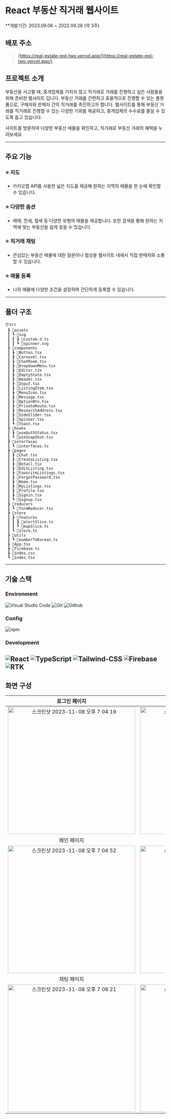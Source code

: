 # React 부동산 직거래 웹사이트
**개발기간: 2023.09.06 ~ 2022.09.28 (약 3주)

## 배포 주소
> [https://real-estate-red-two.vercel.app/](https://real-estate-red-two.vercel.app/) <br>

## 프로젝트 소개

부동산을 사고팔 때, 중개업체를 거치지 않고 직거래로 거래를 진행하고 싶은 사람들을 위해 준비한 웹사이트 입니다. 부동산 거래를 간편하고 효율적으로 진행할 수 있는 플랫폼으로, 구매자와 판매자 간의 직거래를 촉진하고자 합니다. 웹사이트를 통해 부동산 거래를 직거래로 진행할 수 있는 다양한 기회를 제공하고, 중개업체의 수수료를 줄일 수 있도록 돕고 있습니다.


사이트를 방문하여 다양한 부동산 매물을 확인하고, 직거래로 부동산 거래의 혜택을 누려보세요.

---
## 주요 기능

### ⭐️ 지도
- 카카오맵 API를 사용한 넓은 지도를 제공해 원하는 지역의 매물을 한 눈에 확인할 수 있습니다.

### ⭐️ 다양한 옵션
- 매매, 전세, 월세 등 다양한 유형의 매물을 제공합니다. 또한 검색을 통해 원하는 지역에 맞는 부동산을 쉽게 찾을 수 있습니다.

### ⭐️ 직거래 채팅
- 관심있는 부동산 매물에 대한 질문이나 협상을 웹사이트 내에서 직접 판매자와 소통할 수 있습니다.

### ⭐️ 매물 등록
- 나의 매물에 다양한 조건을 설정하여 간단하게 등록할 수 있습니다.

---

## 폴더 구조
```
📦src
 ┣ 📂assets
 ┃ ┗ 📂svg
 ┃ ┃ ┣ 📜custom.d.ts
 ┃ ┃ ┗ 📜spinner.svg
 ┣ 📂components
 ┃ ┣ 📜Button.tsx
 ┃ ┣ 📜Carousel.tsx
 ┃ ┣ 📜ChatRoom.tsx
 ┃ ┣ 📜DropdownMenu.tsx
 ┃ ┣ 📜Editor.tsx
 ┃ ┣ 📜EmptyState.tsx
 ┃ ┣ 📜Header.tsx
 ┃ ┣ 📜Input.tsx
 ┃ ┣ 📜ListingItem.tsx
 ┃ ┣ 📜MenuIcon.tsx
 ┃ ┣ 📜Message.tsx
 ┃ ┣ 📜OptionBtn.tsx
 ┃ ┣ 📜PrivateRoute.tsx
 ┃ ┣ 📜ResearchAddress.tsx
 ┃ ┣ 📜SideSlider.tsx
 ┃ ┣ 📜Spinner.tsx
 ┃ ┗ 📜Toast.tsx
 ┣ 📂hooks
 ┃ ┣ 📜useAuthStatus.tsx
 ┃ ┗ 📜useSnapShot.tsx
 ┣ 📂interfaces
 ┃ ┗ 📜interfaces.ts
 ┣ 📂pages
 ┃ ┣ 📜Chat.tsx
 ┃ ┣ 📜CreateListing.tsx
 ┃ ┣ 📜Detail.tsx
 ┃ ┣ 📜EditListing.tsx
 ┃ ┣ 📜FavoriteListings.tsx
 ┃ ┣ 📜ForgotPassword.tsx
 ┃ ┣ 📜Home.tsx
 ┃ ┣ 📜MyListings.tsx
 ┃ ┣ 📜Profile.tsx
 ┃ ┣ 📜Signin.tsx
 ┃ ┗ 📜Signup.tsx
 ┣ 📂reducers
 ┃ ┗ 📜formReducer.tsx
 ┣ 📂store
 ┃ ┣ 📂features
 ┃ ┃ ┣ 📜alertSlice.ts
 ┃ ┃ ┗ 📜mapSlice.ts
 ┃ ┗ 📜store.ts
 ┣ 📂utils
 ┃ ┗ 📜numberToKorean.ts
 ┣ 📜App.tsx
 ┣ 📜firebase.ts
 ┣ 📜index.css
 ┗ 📜index.tsx
```
---

## 기술 스택

### Environment
![Visual Studio Code](https://img.shields.io/badge/Visual%20Studio%20Code-007ACC?style=for-the-badge&logo=Visual%20Studio%20Code&logoColor=white)
![Git](https://img.shields.io/badge/Git-F05032?style=for-the-badge&logo=Git&logoColor=white)
![Github](https://img.shields.io/badge/GitHub-181717?style=for-the-badge&logo=GitHub&logoColor=white)             

### Config
![npm](https://img.shields.io/badge/npm-CB3837?style=for-the-badge&logo=npm&logoColor=white)        

### Development
![React](https://img.shields.io/badge/React-20232A?style=for-the-badge&logo=react&logoColor=61DAFB)
![TypeScript](https://img.shields.io/badge/Typescript-3178C6?style=for-the-badge&logo=Typescript&logoColor=white)
![Tailwind-CSS](https://img.shields.io/badge/Tailwind-06B6D4?style=for-the-badge&logo=Tailwindcss&logoColor=white)
![Firebase](https://img.shields.io/badge/Firebase-FFCA28?style=for-the-badge&logo=Firebase&logoColor=white)
![RTK](https://img.shields.io/badge/Redux_Toolkit-764ABC?style=for-the-badge&logo=Redux&logoColor=white)
---
## 화면 구성
| 로그인 페이지  |  회원가입 페이지   |
| :-------------------------------------------: | :------------: |
|  <img width="400" alt="스크린샷 2023-11-08 오후 7 04 19" src="https://github.com/geonwooPark/Real-estate/assets/136573728/f05a1b9b-7d67-418b-bebf-94b824136e3a"> |  <img width="400" alt="스크린샷 2023-11-08 오후 7 04 28" src="https://github.com/geonwooPark/Real-estate/assets/136573728/e04f154c-8647-4a04-bce6-3dfd7b32f423">|  
| 메인 페이지   |  상세 페이지   |  
| <img width="400" alt="스크린샷 2023-11-08 오후 7 04 52" src="https://github.com/geonwooPark/Real-estate/assets/136573728/a9271aa7-311c-4d5b-980e-66eb281e7d9d"> |  <img width="400" alt="스크린샷 2023-11-08 오후 7 05 45" src="https://github.com/geonwooPark/Real-estate/assets/136573728/23e7d106-dced-4e55-9a40-21015940869b">|
| 채팅 페이지  |  매물등록 페이지   |
|  <img width="400" alt="스크린샷 2023-11-08 오후 7 08 21" src="https://github.com/geonwooPark/Real-estate/assets/136573728/335311d1-c785-4c0e-9332-620d633f2fed"> |  <img width="400" alt="스크린샷 2023-11-08 오후 7 06 03" src="https://github.com/geonwooPark/Real-estate/assets/136573728/5c128998-c14d-4c06-9f0a-d8f6e00899a0">|  
